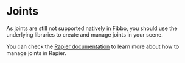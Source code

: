 # Joints <Badge type="warning" text="work in progress" />

As joints are still not supported natively in Fibbo, you should use the underlying libraries to create and manage joints in your scene.

You can check the [Rapier documentation](https://rapier.rs/docs/user_guides/javascript/joints) to learn more about how to manage joints in Rapier.
